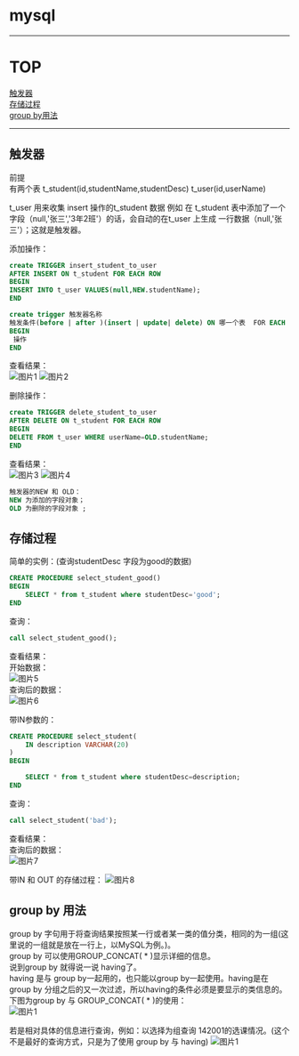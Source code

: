 # mysql
---------
# TOP
[触发器](#触发器)<br>
[存储过程](#存储过程)<br>
[group by用法](group-by-用法)<br>

---------






## 触发器

前提 <br>
有两个表 t_student(id,studentName,studentDesc) t_user(id,userName)

t_user 用来收集 insert 操作的t_student 数据
例如 在 t_student 表中添加了一个字段（null,'张三','3年2班'）的话，会自动的在t_user 上生成 一行数据（null,'张三'）；这就是触发器。 <br>

添加操作：
``` sql
create TRIGGER insert_student_to_user 
AFTER INSERT ON t_student FOR EACH ROW
BEGIN
INSERT INTO t_user VALUES(null,NEW.studentName);
END
```
``` sql
create trigger 触发器名称
触发条件(before | after )(insert | update| delete) ON 哪一个表  FOR EACH ROW (FOR EACH ROW为固定格式)
BEGIN 
 操作
END
```

查看结果：<br>
![图片1](https://github.com/Zhangchao999/mysql/raw/master/picture/trigger/1.png)
![图片2](https://github.com/Zhangchao999/mysql/raw/master/picture/trigger/2.png)
<br>

删除操作：
```sql
create TRIGGER delete_student_to_user 
AFTER DELETE ON t_student FOR EACH ROW
BEGIN
DELETE FROM t_user WHERE userName=OLD.studentName;
END
```

查看结果：<br>
![图片3](https://github.com/Zhangchao999/mysql/raw/master/picture/trigger/3.png)
![图片4](https://github.com/Zhangchao999/mysql/raw/master/picture/trigger/4.png)
<br>
```sql
触发器的NEW 和 OLD：
NEW 为添加的字段对象；
OLD 为删除的字段对象 ;
```


## 存储过程

简单的实例：(查询studentDesc 字段为good的数据)
```sql
CREATE PROCEDURE select_student_good()
BEGIN
	SELECT * from t_student where studentDesc='good';
END
```
查询：
```sql
call select_student_good();
```

查看结果：<br>
开始数据：<br>
![图片5](https://github.com/Zhangchao999/mysql/raw/master/picture/procedure/5.png)<br>
查询后的数据：<br>
![图片6](https://github.com/Zhangchao999/mysql/raw/master/picture/procedure/6.png)
<br>

带IN参数的：
```sql
CREATE PROCEDURE select_student(
	IN description VARCHAR(20)
)
BEGIN

	SELECT * from t_student where studentDesc=description;
END
```
查询：
```sql
call select_student('bad');
```
查看结果：<br>
查询后的数据：<br>
![图片7](https://github.com/Zhangchao999/mysql/raw/master/picture/procedure/7.png)
<br>

带IN 和 OUT 的存储过程：
![图片8](https://github.com/Zhangchao999/mysql/raw/master/picture/procedure/8.png)
<br>

## group by 用法

group by 字句用于将查询结果按照某一行或者某一类的值分类，相同的为一组(这里说的一组就是放在一行上，以MySQL为例。)。<br>
group by 可以使用GROUP_CONCAT( * )显示详细的信息。<br>
说到group by 就得说一说 having了。<br>
having 是与 group by一起用的，也只能以group by一起使用。having是在 group by 分组之后的又一次过滤，所以having的条件必须是要显示的类信息的。<br>
下图为group by 与 GROUP_CONCAT( * )的使用：<br>
![图片1](https://github.com/Zhangchao999/mysql/raw/master/picture/other/1.png)

若是相对具体的信息进行查询，例如：以选择为组查询 142001的选课情况。(这个不是最好的查询方式，只是为了使用 group by 与 having)
![图片1](https://github.com/Zhangchao999/mysql/raw/master/picture/other/2.png)
 


